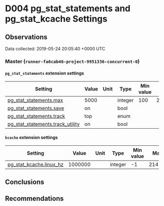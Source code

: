 # D004 pg_stat_statements and pg_stat_kcache Settings #

## Observations ##
Data collected: 2019-05-24 20:05:40 +0000 UTC  



### Master (`runner-fa6cab46-project-9951336-concurrent-0`) ###

#### `pg_stat_statements` extension settings ####
| Setting | Value | Unit | Type | Min value | Max value |
|--------|-------|------|------|-----------|-----------|
|[pg_stat_statements.max](https://postgresqlco.nf/en/doc/param/pg_stat_statements.max)|5000||integer|100 |2147483647  |
|[pg_stat_statements.save](https://postgresqlco.nf/en/doc/param/pg_stat_statements.save)|on||bool|| |
|[pg_stat_statements.track](https://postgresqlco.nf/en/doc/param/pg_stat_statements.track)|top||enum|| |
|[pg_stat_statements.track_utility](https://postgresqlco.nf/en/doc/param/pg_stat_statements.track_utility)|on||bool|| |

#### `kcache` extension settings ####
| Setting | Value | Unit | Type | Min value | Max value |
|--------|-------|------|------|-----------|-----------|
| [pg_stat_kcache.linux_hz](https://postgresqlco.nf/en/doc/param/pg_stat_kcache.linux_hz)|1000000||integer|-1 |2147483647  |


## Conclusions ##


## Recommendations ##

